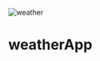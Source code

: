 ![weather](https://user-images.githubusercontent.com/72411189/120014236-a3c58d80-c003-11eb-985d-a3adec7777b0.PNG)

# weatherApp
